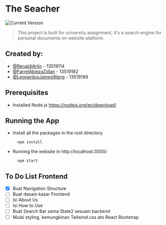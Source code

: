 # The Seacher
![Current Version](https://img.shields.io/badge/version-v0.2.0-blue)
> This project is built for university assignment, it's a search engine for personal documents on website platform

## Created by:
* [@RenaldiArlin](https://github.com/PLBU/) - 13519114
* [@FarrelAbiezaZidan](https://github.com/FarraArbitera) - 13519182
* [@LeonardusJamesWang](https://github.com/jamesclaws) - 13519189

## Prerequisites
* Installed Node.js https://nodejs.org/en/download/

## Running the App
* Install all the packages in the root directory
  ```
    npm install
  ```
* Running the website in http://localhost:3000/
  ```
    npm start
  ```

## To Do List Frontend
- [x] Buat Navigation Structure
- [ ] Buat desain kasar Frontend
- [ ] Isi About Us
- [ ] Isi How to Use
- [ ] Buat Search Bar sama State2 sesuain backend
- [ ] Mulai styling, kemungkinan Tailwind.css ato React Bootstrap